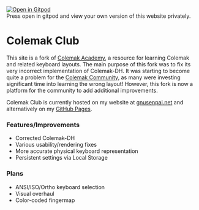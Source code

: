 

[![Open in Gitpod](https://gitpod.io/button/open-in-gitpod.svg)](https://gitpod.io/#https://github.com/sagor999/colemakclub)  
Press open in gitpod and view your own version of this website privately.

# Colemak Club
This site is a fork of [Colemak Academy](https://colemak.academy/), a resource for learning Colemak and related keyboard layouts. The main purpose of this fork was to fix its very incorrect implementation of Colemak-DH.
It was starting to become quite a problem for the [Colemak Community](https://discordapp.com/invite/3UkgpGC), as many were investing significant time into learning the wrong layout!
However, this fork is now a platform for the community to add additional improvements.

Colemak Club is currently hosted on my website at [gnusenpai.net](https://gnusenpai.net/colemakclub/) and alternatively on my [GitHub Pages](https://gnusenpai.github.io/colemakclub/).

### Features/Improvements
* Corrected Colemak-DH
* Various usability/rendering fixes
* More accurate physical keyboard representation
* Persistent settings via Local Storage

### Plans
* ANSI/ISO/Ortho keyboard selection
* Visual overhaul
* Color-coded fingermap
